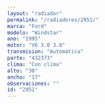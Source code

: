 ```yaml
---
layout: "radiador"
permalink: "/radiadores/2951/"
marca: "Ford"
modelo: "Windstar"
ano: "1995"
motor: "V6 3.0 3.8"
transmision: "Automática"
parte: "432373"
clima: "Con clima"
alto: "30"
ancho: "17"
observaciones: ""
id: "2951"
---
```



